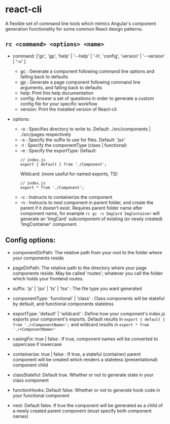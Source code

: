 # react-cli
A flexible set of command line tools which mimics Angular's component generation functionality for some common React design patterns.

## `rc <command> <options> <name>`

- command: ['gc', 'gp', 'help' | '--help' | '-h', 'config', 'version' | '--version' | '-v' ]
	- gc <options> <name>: Generate a component following command line options and falling back to defaults
	- gp <options> <name>: Generate a page component following command line arguments, and falling back to defaults
	- help: Print this help documentation
	- config: Answer a set of questions in order to generate a custom config file for your specific workflow
	- version: Print the installed version of React-cli

- options: 
	- -o <output directory>: Specifies directory to write to. Default: ./src/components | ./src/pages respectively
	- -s <suffix>: Specify the suffix to use for files. Default: 'jsx'
	- -t <type>: Specify the componentType (class | functional)
	- -e <type>: Specify the exportType: 
		Default: 
		```
		// index.js
		export { default } from './Component';
		```
		Wildcard: (more useful for named exports, TS)
		```
		// index.js
		export * from './Component';
		```
	- -c : Instructs to containerize the component
	- -n : Instructs to nest component in parent folder, and create the parent if it doesn't exist. Requires parent folder name after component name, for example `rc gc -n ImgCard ImgContainer` will generate an 'ImgCard' subcomponent of existing (or newly created) 'ImgContainer' component.


## Config options:

- componentDirPath: The relative path from your root to the folder where your components reside

- pageDirPath: The relative path to the directory where your page components reside. May be called 'routes'; whatever you call the folder which holds your frontend routes.

- suffix: 'js' | 'jsx' | 'ts' | 'tsx' : The file type you want generated

- componentType: 'functional' | 'class' : Class components will be stateful by default, and functional components stateless

- exportType: 'default' | 'wildcard' : Define how your component's index.js exports your component's exports. Default results in `export { default } from './<ComponentName>';` and wildcard results in `export * from './<ComponentName>'`

- casingFix: true | false : If true, component names will be converted to uppercase if lowercase

- containerize: true | false : If true, a stateful (container) parent component will be created which renders a stateless (presentational) component child

- classStateful: Default true. Whether or not to generate state in your class component

- functionHooks: Default false. Whether or not to generate hook code in your functional component

- nest: Default false. If true the component will be generated as a child of a newly created parent component (must specify both component names)